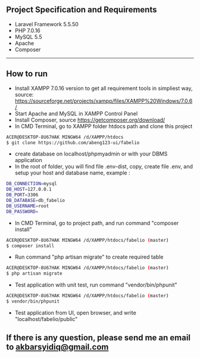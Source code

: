Project Specification and Requirements
----
- Laravel Framework 5.5.50
- PHP 7.0.16
- MySQL 5.5
- Apache
- Composer
---------------
How to run
----
- Install XAMPP 7.0.16 version to get all requirement tools in simpliest way, source: https://sourceforge.net/projects/xampp/files/XAMPP%20Windows/7.0.6/
- Start Apache and MySQL in XAMPP Control Panel
- Install Composer, source https://getcomposer.org/download/
- In CMD Terminal, go to XAMPP folder htdocs path and clone this project
```bash
ACER@DESKTOP-8U67HAK MINGW64 /d/XAMPP/htdocs
$ git clone https://github.com/abeng123-ui/fabelio
```
- create database on localhost/phpmyadmin or with your DBMS application
- In the root of folder, you will find file .env-dist, copy, create file .env, and setup your host and database name, example :
```bash
DB_CONNECTION=mysql
DB_HOST=127.0.0.1
DB_PORT=3306
DB_DATABASE=db_fabelio
DB_USERNAME=root
DB_PASSWORD=
```
- In CMD Terminal, go to project path, and run command "composer install"
```bash
ACER@DESKTOP-8U67HAK MINGW64 /d/XAMPP/htdocs/fabelio (master)
$ composer install
```
- Run command "php artisan migrate" to create required table
```bash
ACER@DESKTOP-8U67HAK MINGW64 /d/XAMPP/htdocs/fabelio (master)
$ php artisan migrate
```
- Test application with unit test, run command "vendor/bin/phpunit"
```bash
ACER@DESKTOP-8U67HAK MINGW64 /d/XAMPP/htdocs/fabelio (master)
$ vendor/bin/phpunit
```
- Test application from UI, open browser, and write "localhost/fabelio/public"

## If there is any question, please send me an email to akbarsyidiq@gmail.com
